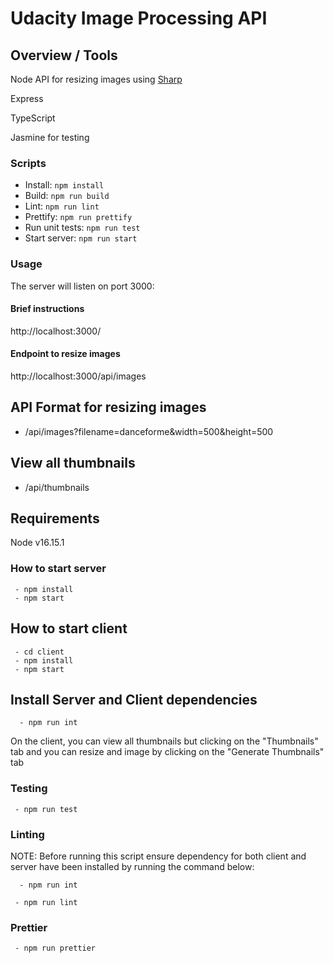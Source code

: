 # Udacity Image Processing API

## Overview / Tools

Node API for resizing images using [Sharp](https://www.npmjs.com/package/sharp)

Express

TypeScript

Jasmine for testing

### Scripts
- Install: ```npm install```
- Build: ```npm run build```
- Lint: ```npm run lint```
- Prettify: ```npm run prettify```
- Run unit tests: ```npm run test```
- Start server: ```npm run start```

### Usage
The server will listen on port 3000:

#### Brief instructions
http://localhost:3000/

#### Endpoint to resize images
http://localhost:3000/api/images

## API Format for resizing images

- /api/images?filename=danceforme&width=500&height=500

## View all thumbnails

- /api/thumbnails

## Requirements

Node v16.15.1

### How to start server

```
 - npm install
 - npm start
```

## How to start client

```
 - cd client
 - npm install
 - npm start
```

## Install Server and Client dependencies

```
  - npm run int
```

On the client, you can view all thumbnails but clicking on the "Thumbnails" tab and you can resize and image by clicking on the "Generate Thumbnails" tab

### Testing

```
 - npm run test

```

### Linting

NOTE: Before running this script ensure dependency for both client and server have been installed by running the command below:

```
  - npm run int
```

```
 - npm run lint

```

### Prettier

```
 - npm run prettier

```

